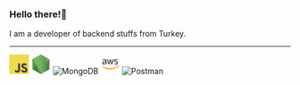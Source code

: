 ### Hello there!👋

I am a developer of backend stuffs from Turkey.

---
<p>
  <img src="https://raw.githubusercontent.com/github/explore/80688e429a7d4ef2fca1e82350fe8e3517d3494d/topics/javascript/javascript.png" alt="JavaScript" width="35px" />
  <img src="https://raw.githubusercontent.com/github/explore/80688e429a7d4ef2fca1e82350fe8e3517d3494d/topics/nodejs/nodejs.png" alt="Node.js" width="35px" />
  <img src="https://avatars.githubusercontent.com/u/45798453?s=280&v=4" alt="MongoDB" width="35px" />
  <img src="https://raw.githubusercontent.com/github/explore/fbceb94436312b6dacde68d122a5b9c7d11f9524/topics/aws/aws.png" alt="AWS" width="35px" />
  <img src="https://gb-j.com/wp-content/uploads/2018/09/logo-glyph.png" alt="Postman" width="35px" />
</p>
